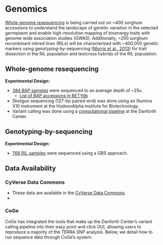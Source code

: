 # Genomics

[Whole genome resequencing](experimental-design-genomics.md) is being carried out on ~400 sorghum accessions to understand the landscape of genetic variation in the selected germplasm and enable high-resolution mapping of bioenergy traits with genome wide association studies \(GWAS\). Additionally, ~200 sorghum recombinant inbred lines \(RILs\) will be characterized with ~400,000 genetic markers using genotyping-by-sequencing \([Morris et al., 2013](http://www.g3journal.org/content/early/2013/09/13/g3.113.008417)\) for trait dissection in the RIL population and testcross hybrids of the RIL population.

## Whole-genome resequencing

**Experimental Design:**

* [384 BAP samples](https://gist.github.com/dlebauer/6b7b0e181cc5ae5034b992f725712ba4#file-sorghum-lines-genomics-md) were sequenced to an average depth of ~25x.
  * [List of BAP accessions in BETYdb](https://terraref.org/bety/api/v1/cultivars?ecotype=BAP)
* Shotgun sequencing \(127-bp paired-end\) was done using an Illumina X10 instrument at the HudsonAlpha Institute for Biotechnology.
* Variant calling was done using a [computational pipeline](../protocols/genomic-data.md) at the Danforth Center. 

## Genotyping-by-sequencing

**Experimental Design:**

* [768 RIL samples](https://terraref.org/bety/api/v1/cultivars?ecotype=RIL) were sequenced using a GBS approach.

## Data Availability

### CyVerse Data Commons

* These data are available in the [CyVerse Data Commons](https://datacommons.cyverse.org/browse/iplant/home/shared/terraref/genomics)
* 
### CoGe

CoGe has integrated the tools that make up the Danforth Center’s variant calling pipeline into their easy point and click GUI, allowing users to reproduce a majority of the TERRA SNP analysis.  Below, we detail how to run sequence data through CoGe’s system.

